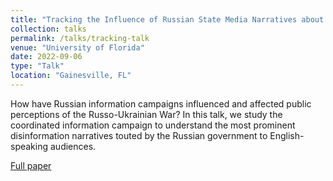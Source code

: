 ```yaml
---
title: "Tracking the Influence of Russian State Media Narratives about the Russo-Ukrainian War"
collection: talks
permalink: /talks/tracking-talk
venue: "University of Florida"
date: 2022-09-06
type: "Talk"
location: "Gainesville, FL"
---
```


How have Russian information campaigns influenced and affected public perceptions of the Russo-Ukrainian War? In this talk, we study the coordinated information campaign to understand the most prominent disinformation narratives touted by the Russian government to English-speaking audiences. 

[Full paper](https://www.hanshanley.com/files/happenstance.pdf)
